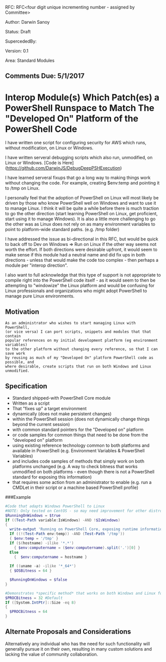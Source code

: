 
RFC: RFC<four digit unique incrementing number - assigned by Committee>

Author: Darwin Sanoy

Status: Draft

SupercededBy:

Version: 0.1

Area: Standard Modules

Comments Due: 5/1/2017
---

# Interop Module(s) Which Patch(es) a PowerShell Runspace to Match The "Developed On" Platform of the PowerShell Code

I have written one script for configuring security for AWS which runs, without modification, on Linux or Windows.

I have written serveral debugging scripts which also run, unmodified, on Linux or Windows.  [Code is Here] (https://github.com/DarwinJS/DebugDeepPSHExecution)

I have learned serveral fixups that go a long way to making things work without changing the code.  For example, creating $env:temp and pointing it to /tmp on Linux.

I personally feel that the adoption of PowerShell on Linux will most likely be 
driven by those who know PowerShell well on Windows and want to use it to manage Linux.  I think it will be quite a while before there is much traction to
go the other direction (start learning PowerShell on Linux, get proficient, start using it to manage Windows).  It is also a little more challenging to go the other
was as Linux does not rely on as many environment variables to point to platform-wide standard paths.  (e.g. /tmp folder)  


I have addressed the issue as bi-directional in this RFC, but would be quick to back off to Dev on Windows => Run on Linux if the other way seems not worth the effort.
If both directions were desirable upfront, it would seem to make sense if this module had a neutral name and did fix ups in both directions - 
unless that would make the code too complex - then perhaps a module per "interop direction".

I also want to full acknowledge that this type of support is not appropriate to compile right into the PowerShell code itself - as it would seem to then be attempting 
to "windowize" the Linux platform and would be confusing for Linux professionals and organizations who might adopt PowerShell to manage pure Linux environments.

## Motivation

    As an administrator who wishes to start managing Linux with PowerShell,
    (or vice versa) I can port scripts, snippets and modules that that contain 
    popular references on my initial development platform (eg environment variables) 
    to the other platform without changing every reference, so that I can save work 
    by reusing as much of my "Developed On" platform PowerShell code as possible, and 
    where desirable, create scripts that run on both Windows and Linux unmodified.

## Specification

- Standard shipped-with PowerShell Core module
- Written as a script
- That "fixes up" a target environment
- dynamically (does not make persistent changes)
- within the PowerShell session (does not dynamically change things beyond the current session)
- with common standard pointers for the "Developed on" platform
- or code samples for common things that need to be done from the "developed on" platform
- using existing reference technology common to both platforms and available in PowerShell (e.g. Environment Variables & PowerShell Variables)
- and includes code samples of methods that simply work on both platforms unchanged (e.g. A way to check bitness that works unmodified on both platforms - even though there is not a PowerShell standard for exposing this information)
- that requires some action from an administrator to enable (e.g. run a CMDLet in their script or a machine based PowerShell profile)

###Example

~~~~PowerShell
#Code that adapts Windows PowerShell to Linux
#NOTE: Only tested on CentOS - so may need improvement for other distros
$RunningOnWindows = $true
If ((Test-Path variable:IsWindows) -AND !$IsWindows)
{
  write-output 'Running on PowerShell Core, exposing runtime information'
  If ((!(Test-Path env:temp)) -AND (Test-Path '/tmp'))
  { $env:temp = '/tmp' }
  If ($(hostname) -ilike '*.*')
    { $env:computername = ($env:computername).split('.')[0] }
  Else
    {  $env:computername = hostname }
  
  If ((uname -a) -ilike '*_64*')
  { $OSBitness = 64 }

  $RunningOnWindows = $false
}

#Demonstrates *specific method* that works on both Windows and Linux for Process Bitness
$PROCBitness = 32 #Default
If ([System.IntPtr]::Size -eq 8)
{
  $PROCBitness = 64
}
~~~~

## Alternate Proposals and Considerations

Alternatively any individual who has the need for such functionality will generally pursue it on their own, resulting in many custom solutions and lacking the value of community collaboration.